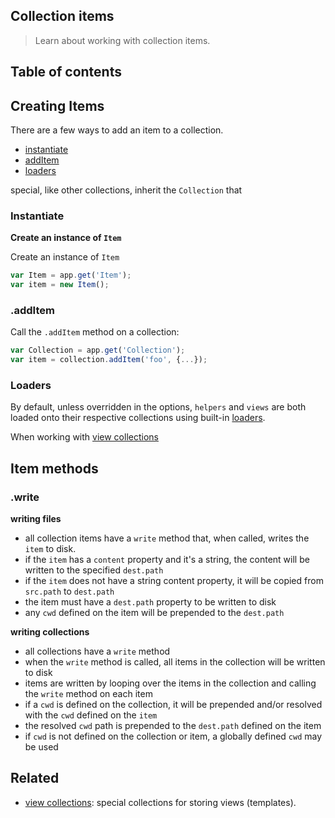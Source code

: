 ## Collection items

> Learn about working with collection items.

## Table of contents

<!-- toc -->

## Creating Items

There are a few ways to add an item to a collection.

- [instantiate](#instantiate)
- [addItem](#addItem)
- [loaders](#loaders)

special, like other collections, inherit the `Collection` that 


### Instantiate

**Create an instance of `Item`**

Create an instance of `Item` 

```js
var Item = app.get('Item');
var item = new Item();
```

### .addItem

Call the `.addItem` method on a collection:

```js
var Collection = app.get('Collection');
var item = collection.addItem('foo', {...});
```

### Loaders

By default, unless overridden in the options, `helpers` and `views` are both loaded onto their respective collections using built-in [loaders](loaders.md). 

When working with [view collections]()


## Item methods

### .write

**writing files**

- all collection items have a `write` method that, when called, writes the `item` to disk.
- if the `item` has a `content` property and it's a string, the content will be written to the specified `dest.path`
- if the `item` does not have a string content property, it will be copied from `src.path` to `dest.path`
- the item must have a `dest.path` property to be written to disk
- any `cwd` defined on the item will be prepended to the `dest.path`

**writing collections**

- all collections have a `write` method
- when the `write` method is called, all items in the collection will be written to disk
- items are written by looping over the items in the collection and calling the `write` method on each item
- if a `cwd` is defined on the collection, it will be prepended and/or resolved with the `cwd` defined on the `item`
- the resolved `cwd` path is prepended to the `dest.path` defined on the item
- if `cwd` is not defined on the collection or item, a globally defined `cwd` may be used

## Related

- [view collections](view-collections.md): special collections for storing views (templates).  

